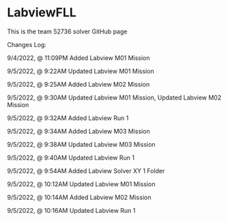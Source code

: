 # LabviewFLL
This is the team 52736 solver GitHub page


Changes Log:

9/4/2022, @ 11:09PM
Added Labview M01 Mission

9/5/2022, @ 9:22AM
Updated Labview M01 Mission

9/5/2022, @ 9:25AM
Added Labview M02 Mission

9/5/2022, @ 9:30AM
Updated Labview M01 Mission,
Updated Labview M02 Mission

9/5/2022, @ 9:32AM
Added Labview Run 1

9/5/2022, @ 9:34AM
Added Labview M03 Mission

9/5/2022, @ 9:38AM
Updated Labview M03 Mission

9/5/2022, @ 9:40AM
Updated Labview Run 1

9/5/2022, @ 9:54AM
Added Labview Solver XY 1 Folder

9/5/2022, @ 10:12AM
Updated Labview M01 Mission

9/5/2022, @ 10:14AM
Added Labview M02 Mission

9/5/2022, @ 10:16AM
Updated Labview Run 1
